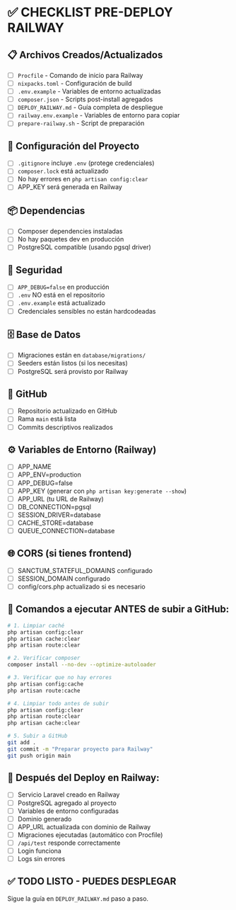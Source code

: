 # ✅ CHECKLIST PRE-DEPLOY RAILWAY

## 📋 Archivos Creados/Actualizados
- [ ] `Procfile` - Comando de inicio para Railway
- [ ] `nixpacks.toml` - Configuración de build
- [ ] `.env.example` - Variables de entorno actualizadas
- [ ] `composer.json` - Scripts post-install agregados
- [ ] `DEPLOY_RAILWAY.md` - Guía completa de despliegue
- [ ] `railway.env.example` - Variables de entorno para copiar
- [ ] `prepare-railway.sh` - Script de preparación

## 🔧 Configuración del Proyecto
- [ ] `.gitignore` incluye `.env` (protege credenciales)
- [ ] `composer.lock` está actualizado
- [ ] No hay errores en `php artisan config:clear`
- [ ] APP_KEY será generada en Railway

## 📦 Dependencias
- [ ] Composer dependencies instaladas
- [ ] No hay paquetes dev en producción
- [ ] PostgreSQL compatible (usando pgsql driver)

## 🔐 Seguridad
- [ ] `APP_DEBUG=false` en producción
- [ ] `.env` NO está en el repositorio
- [ ] `.env.example` está actualizado
- [ ] Credenciales sensibles no están hardcodeadas

## 🗄️ Base de Datos
- [ ] Migraciones están en `database/migrations/`
- [ ] Seeders están listos (si los necesitas)
- [ ] PostgreSQL será provisto por Railway

## 🚀 GitHub
- [ ] Repositorio actualizado en GitHub
- [ ] Rama `main` está lista
- [ ] Commits descriptivos realizados

## ⚙️ Variables de Entorno (Railway)
- [ ] APP_NAME
- [ ] APP_ENV=production
- [ ] APP_DEBUG=false
- [ ] APP_KEY (generar con `php artisan key:generate --show`)
- [ ] APP_URL (tu URL de Railway)
- [ ] DB_CONNECTION=pgsql
- [ ] SESSION_DRIVER=database
- [ ] CACHE_STORE=database
- [ ] QUEUE_CONNECTION=database

## 🌐 CORS (si tienes frontend)
- [ ] SANCTUM_STATEFUL_DOMAINS configurado
- [ ] SESSION_DOMAIN configurado
- [ ] config/cors.php actualizado si es necesario

## 📝 Comandos a ejecutar ANTES de subir a GitHub:

```bash
# 1. Limpiar caché
php artisan config:clear
php artisan cache:clear
php artisan route:clear

# 2. Verificar composer
composer install --no-dev --optimize-autoloader

# 3. Verificar que no hay errores
php artisan config:cache
php artisan route:cache

# 4. Limpiar todo antes de subir
php artisan config:clear
php artisan route:clear
php artisan cache:clear

# 5. Subir a GitHub
git add .
git commit -m "Preparar proyecto para Railway"
git push origin main
```

## 🎯 Después del Deploy en Railway:

- [ ] Servicio Laravel creado en Railway
- [ ] PostgreSQL agregado al proyecto
- [ ] Variables de entorno configuradas
- [ ] Dominio generado
- [ ] APP_URL actualizada con dominio de Railway
- [ ] Migraciones ejecutadas (automático con Procfile)
- [ ] `/api/test` responde correctamente
- [ ] Login funciona
- [ ] Logs sin errores

## ✅ TODO LISTO - PUEDES DESPLEGAR

Sigue la guía en `DEPLOY_RAILWAY.md` paso a paso.
